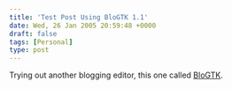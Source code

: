 ```yaml
---
title: 'Test Post Using BloGTK 1.1'
date: Wed, 26 Jan 2005 20:59:48 +0000
draft: false
tags: [Personal]
type: post
---
```


Trying out another blogging editor, this one called [BloGTK](http://blogtk.sourceforge.net/).